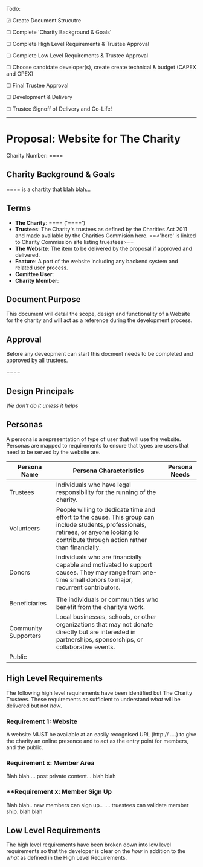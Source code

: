Todo:

☑ Create Document Strucutre

☐ Complete 'Charity Background & Goals'

☐ Complete High Level Requirements & Trustee Approval

☐ Complete Low Level Requirements  & Trustee Approval

☐ Choose candidate developer(s), create create technical & budget (CAPEX and OPEX)

☐ Final Trustee Approval 

☐ Development & Delivery

☐ Trustee Signoff of Delivery and Go-Life!



------------




# Proposal: Website for The Charity

Charity Number: ==<Charity Number Here>==



## Charity Background & Goals

==<Charity Name Here>== is a chartity that blah blah...



## Terms

- **The Charity**: ==<Charity Name Here>== ('==<Charity Number Here>==')
- **Trustees**: The Charity's trustees as defined by the Charities Act 2011 and made available by the Charities Commision here. ==<'here' is linked to Charity Commission site listing truestees>==
- **The Website**: The item to be delivered by the proposal if approved and delivered.
- **Feature**: A part of the website including any backend system and related user process.
- **Comittee User**:
- **Charity Member**:





## Document Purpose

This document will detail the scope, design and functionality of a Website for the charity and will act as a reference during the development process.

## Approval

Before any deveopment can start this docment needs to be completed and approved by all trustees.

==<bullet points of trustees here>==

## Design Principals

*We don't do it unless it helps*



## Personas

A persona is a representation of type of user that will use the website. Personas are mapped to requirements to ensure that types are users that need to be served by the website are.



| Persona Name         | Persona Characteristics                                      | Persona Needs |
| -------------------- | ------------------------------------------------------------ | ------------- |
| Trustees             | Individuals who have legal responsibility for the running of the charity. |               |
| Volunteers           | People willing to dedicate time and effort to the cause. This group can include students, professionals, retirees, or anyone looking to contribute through action rather than financially. |               |
| Donors               | Individuals who are financially capable and motivated to support causes. They may range from one-time small donors to major, recurrent contributors. |               |
|                      |                                                              |               |
| Beneficiaries        | The individuals or communities who benefit from the charity’s work. |               |
| Community Supporters | Local businesses, schools, or other organizations that may not donate directly but are interested in partnerships, sponsorships, or collaborative events. |               |
| Public               |                                                              |               |



## High Level Requirements


The following high level requirements have been identified but The Charity Trustees. These requirements as sufficient to understand *what* will be delivered but not *how*. 

### Requirement 1: Website

A website MUST be available at an easily recognised URL (http:// ....) to give the charity an online presence and to act as the entry point for members, and the public.

### **Requirement x: Member Area**

Blah blah ... post private content... blah blah

### **Requirement x: Member Sign Up

Blah blah.. new members can sign up.. .... truestees can validate member ship. blah blah

## Low Level Requirements

The high level requirements have been broken down into low level requirements so that the developer is clear on the *how* in addition to the *what* as defined in the High Level Requirements.




